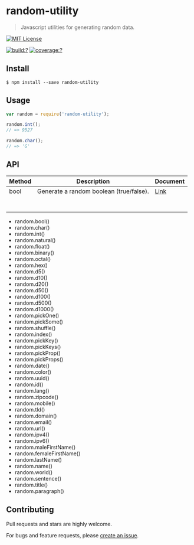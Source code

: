 # random-utility

> Javascript utilities for generating random data.


[![MIT License](https://img.shields.io/badge/license-MIT_License-green.svg?style=flat-square)](https://github.com/mock-end/random-utility/blob/master/LICENSE)

[![build:?](https://img.shields.io/travis/mock-end/random-utility/master.svg?style=flat-square)](https://travis-ci.org/mock-end/random-utility)
[![coverage:?](https://img.shields.io/coveralls/mock-end/random-utility/master.svg?style=flat-square)](https://coveralls.io/github/mock-end/random-utility)


## Install

```
$ npm install --save random-utility
```

## Usage

```js
var random = require('random-utility');

random.int();
// => 9527

random.char();
// => 'G'

```

## API

| Method    | Description  | Document |
|-----------|---|---|
| bool  | Generate a random boolean (true/false).  | [Link](https://github.com/mock-end/random-bool#random-bool)  |
|   |   |   |
|   |   |   |
|   |   |   |
|   |   |   |
|   |   |   |
|   |   |   |
|   |   |   |

- random.bool()
- random.char()
- random.int()
- random.natural()
- random.float()
- random.binary()
- random.octal()
- random.hex()
- random.d5()
- random.d10()
- random.d20()
- random.d50()
- random.d100()
- random.d500()
- random.d1000()
- random.pickOne()
- random.pickSome()
- random.shuffle()
- random.index()
- random.pickKey()
- random.pickKeys()
- random.pickProp()
- random.pickProps()
- random.date()
- random.color()
- random.uuid()
- random.id()
- random.lang()
- random.zipcode()
- random.mobile()
- random.tld()
- random.domain()
- random.email()
- random.url()
- random.ipv4()
- random.ipv6()
- random.maleFirstName()
- random.femaleFirstName()
- random.lastName()
- random.name()
- random.world()
- random.sentence()
- random.title()
- random.paragraph()



## Contributing

Pull requests and stars are highly welcome.

For bugs and feature requests, please [create an issue](https://github.com/mock-end/random-utility/issues/new).
